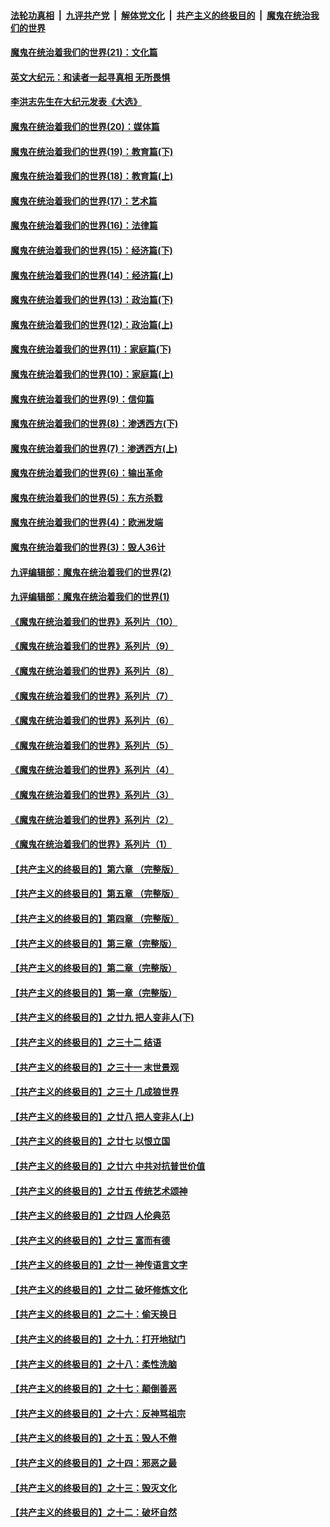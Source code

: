 

####  [法轮功真相](../../../../basic/blob/master/README.md?t=01160901) &nbsp;|&nbsp; [九评共产党](../../../../9ping.md/blob/master/README.md?t=01160901) &nbsp;|&nbsp; [解体党文化](../../../../jtdwh.md/blob/master/README.md?t=01160901)  &nbsp;|&nbsp; [共产主义的终极目的](../../../../gczydzjmd.md/blob/master/README.md?t=01160901) &nbsp;|&nbsp; [魔鬼在统治我们的世界](../../../../mgztzwmdsj.md/blob/master/README.md?t=01160901) 

#### [魔鬼在统治着我们的世界(21)：文化篇](../pages/nsc422/n10597706.md?t=01160901) 

#### [英文大纪元：和读者一起寻真相 无所畏惧](../pages/nsc422/n12542027.md?t=01160901) 

#### [李洪志先生在大纪元发表《大选》](../pages/nsc422/n12534746.md?t=01160901) 

#### [魔鬼在统治着我们的世界(20)：媒体篇](../pages/nsc422/n10586579.md?t=01160901) 

#### [魔鬼在统治着我们的世界(19)：教育篇(下)](../pages/nsc422/n10564808.md?t=01160901) 

#### [魔鬼在统治着我们的世界(18)：教育篇(上)](../pages/nsc422/n10526970.md?t=01160901) 

#### [魔鬼在统治着我们的世界(17)：艺术篇](../pages/nsc422/n10499093.md?t=01160901) 

#### [魔鬼在统治着我们的世界(16)：法律篇](../pages/nsc422/n10485969.md?t=01160901) 

#### [魔鬼在统治着我们的世界(15)：经济篇(下)](../pages/nsc422/n10469975.md?t=01160901) 

#### [魔鬼在统治着我们的世界(14)：经济篇(上)](../pages/nsc422/n10457370.md?t=01160901) 

#### [魔鬼在统治着我们的世界(13)：政治篇(下)](../pages/nsc422/n10448270.md?t=01160901) 

#### [魔鬼在统治着我们的世界(12)：政治篇(上)](../pages/nsc422/n10444576.md?t=01160901) 

#### [魔鬼在统治着我们的世界(11)：家庭篇(下)](../pages/nsc422/n10440961.md?t=01160901) 

#### [魔鬼在统治着我们的世界(10)：家庭篇(上)](../pages/nsc422/n10435448.md?t=01160901) 

#### [魔鬼在统治着我们的世界(9)：信仰篇](../pages/nsc422/n10432159.md?t=01160901) 

#### [魔鬼在统治着我们的世界(8)：渗透西方(下)](../pages/nsc422/n10429603.md?t=01160901) 

#### [魔鬼在统治着我们的世界(7)：渗透西方(上)](../pages/nsc422/n10426013.md?t=01160901) 

#### [魔鬼在统治着我们的世界(6)：输出革命](../pages/nsc422/n10421536.md?t=01160901) 

#### [魔鬼在统治着我们的世界(5)：东方杀戮](../pages/nsc422/n10417707.md?t=01160901) 

#### [魔鬼在统治着我们的世界(4)：欧洲发端](../pages/nsc422/n10414890.md?t=01160901) 

#### [魔鬼在统治着我们的世界(3)：毁人36计](../pages/nsc422/n10411583.md?t=01160901) 

#### [九评编辑部：魔鬼在统治着我们的世界(2)](../pages/nsc422/n10410036.md?t=01160901) 

#### [九评编辑部：魔鬼在统治着我们的世界(1)](../pages/nsc422/n10406825.md?t=01160901) 

#### [《魔鬼在统治着我们的世界》系列片（10）](../pages/nsc422/n12292670.md?t=01160901) 

#### [《魔鬼在统治着我们的世界》系列片（9）](../pages/nsc422/n12290859.md?t=01160901) 

#### [《魔鬼在统治着我们的世界》系列片（8）](../pages/nsc422/n12287445.md?t=01160901) 

#### [《魔鬼在统治着我们的世界》系列片（7）](../pages/nsc422/n12283425.md?t=01160901) 

#### [《魔鬼在统治着我们的世界》系列片（6）](../pages/nsc422/n12282314.md?t=01160901) 

#### [《魔鬼在统治着我们的世界》系列片（5）](../pages/nsc422/n12281419.md?t=01160901) 

#### [《魔鬼在统治着我们的世界》系列片（4）](../pages/nsc422/n12274024.md?t=01160901) 

#### [《魔鬼在统治着我们的世界》系列片（3）](../pages/nsc422/n12271322.md?t=01160901) 

#### [《魔鬼在统治着我们的世界》系列片（2）](../pages/nsc422/n12269049.md?t=01160901) 

#### [《魔鬼在统治着我们的世界》系列片（1）](../pages/nsc422/n12267575.md?t=01160901) 

#### [【共产主义的终极目的】第六章 （完整版）](../pages/nsc422/n11428913.md?t=01160901) 

#### [【共产主义的终极目的】第五章 （完整版）](../pages/nsc422/n11428912.md?t=01160901) 

#### [【共产主义的终极目的】第四章 （完整版）](../pages/nsc422/n11428907.md?t=01160901) 

#### [【共产主义的终极目的】第三章（完整版）](../pages/nsc422/n11428848.md?t=01160901) 

#### [【共产主义的终极目的】第二章（完整版）](../pages/nsc422/n11428831.md?t=01160901) 

#### [【共产主义的终极目的】第一章（完整版）](../pages/nsc422/n11417651.md?t=01160901) 

#### [【共产主义的终极目的】之廿九 把人变非人(下)](../pages/nsc422/n11344140.md?t=01160901) 

#### [【共产主义的终极目的】之三十二 结语](../pages/nsc422/n11360535.md?t=01160901) 

#### [【共产主义的终极目的】之三十一 末世景观](../pages/nsc422/n11351129.md?t=01160901) 

#### [【共产主义的终极目的】之三十 几成狼世界](../pages/nsc422/n11348280.md?t=01160901) 

#### [【共产主义的终极目的】之廿八 把人变非人(上)](../pages/nsc422/n11340492.md?t=01160901) 

#### [【共产主义的终极目的】之廿七 以恨立国](../pages/nsc422/n11336944.md?t=01160901) 

#### [【共产主义的终极目的】之廿六 中共对抗普世价值](../pages/nsc422/n11324785.md?t=01160901) 

#### [【共产主义的终极目的】之廿五 传统艺术颂神](../pages/nsc422/n11296396.md?t=01160901) 

#### [【共产主义的终极目的】之廿四 人伦典范](../pages/nsc422/n11296397.md?t=01160901) 

#### [【共产主义的终极目的】之廿三 富而有德](../pages/nsc422/n11283598.md?t=01160901) 

#### [【共产主义的终极目的】之廿一 神传语言文字](../pages/nsc422/n11263265.md?t=01160901) 

#### [【共产主义的终极目的】之廿二 破坏修炼文化](../pages/nsc422/n11245728.md?t=01160901) 

#### [【共产主义的终极目的】之二十：偷天换日](../pages/nsc422/n11238846.md?t=01160901) 

#### [【共产主义的终极目的】之十九：打开地狱门](../pages/nsc422/n11206376.md?t=01160901) 

#### [【共产主义的终极目的】之十八：柔性洗脑](../pages/nsc422/n11199994.md?t=01160901) 

#### [【共产主义的终极目的】之十七：颠倒善恶](../pages/nsc422/n11179782.md?t=01160901) 

#### [【共产主义的终极目的】之十六：反神骂祖宗](../pages/nsc422/n11166798.md?t=01160901) 

#### [【共产主义的终极目的】之十五：毁人不倦](../pages/nsc422/n11166792.md?t=01160901) 

#### [【共产主义的终极目的】之十四：邪恶之最](../pages/nsc422/n11150249.md?t=01160901) 

#### [【共产主义的终极目的】之十三：毁灭文化](../pages/nsc422/n11135227.md?t=01160901) 

#### [【共产主义的终极目的】之十二：破坏自然](../pages/nsc422/n11135214.md?t=01160901) 


